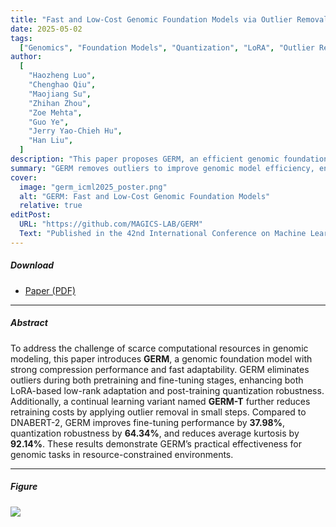 ```yaml
---
title: "Fast and Low-Cost Genomic Foundation Models via Outlier Removal"
date: 2025-05-02
tags:
  ["Genomics", "Foundation Models", "Quantization", "LoRA", "Outlier Removal"]
author:
  [
    "Haozheng Luo",
    "Chenghao Qiu",
    "Maojiang Su",
    "Zhihan Zhou",
    "Zoe Mehta",
    "Guo Ye",
    "Jerry Yao-Chieh Hu",
    "Han Liu",
  ]
description: "This paper proposes GERM, an efficient genomic foundation model leveraging outlier removal techniques for low-cost fine-tuning and robust quantization. Published in the 42nd International Conference on Machine Learning (ICML), 2025."
summary: "GERM removes outliers to improve genomic model efficiency, enabling quantization and LoRA fine-tuning with minimal degradation."
cover:
  image: "germ_icml2025_poster.png"
  alt: "GERM: Fast and Low-Cost Genomic Foundation Models"
  relative: true
editPost:
  URL: "https://github.com/MAGICS-LAB/GERM"
  Text: "Published in the 42nd International Conference on Machine Learning (ICML), 2025."
---
```


##### Download

- [Paper (PDF)](Fast%20and%20Low-Cost%20Genomic%20Foundation%20Models%20via%20Outlier%20Removal.pdf)

---

##### Abstract

To address the challenge of scarce computational resources in genomic modeling, this paper introduces **GERM**, a genomic foundation model with strong compression performance and fast adaptability. GERM eliminates outliers during both pretraining and fine-tuning stages, enhancing both LoRA-based low-rank adaptation and post-training quantization robustness. Additionally, a continual learning variant named **GERM-T** further reduces retraining costs by applying outlier removal in small steps. Compared to DNABERT-2, GERM improves fine-tuning performance by **37.98%**, quantization robustness by **64.34%**, and reduces average kurtosis by **92.14%**. These results demonstrate GERM’s practical effectiveness for genomic tasks in resource-constrained environments.

---

##### Figure

![](germ_icml2025_poster.png)
